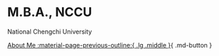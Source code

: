 # M.B.A., NCCU

National Chengchi University

[About Me :material-page-previous-outline:{ .lg .middle }](../index.md){ .md-button }